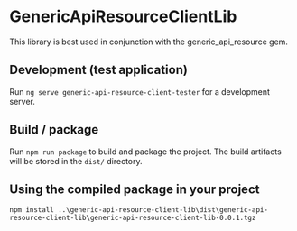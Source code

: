 # GenericApiResourceClientLib

This library is best used in conjunction with the generic_api_resource gem.


## Development (test application)

Run `ng serve generic-api-resource-client-tester` for a development server.

## Build / package

Run `npm run package` to build and package the project. The build artifacts will be stored in the `dist/` directory. 

## Using the compiled package in your project

```npm install ..\generic-api-resource-client-lib\dist\generic-api-resource-client-lib\generic-api-resource-client-lib-0.0.1.tgz```

